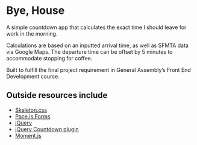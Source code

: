 # Bye, House

A simple countdown app that calculates the exact time I should leave for work in the morning. 

Calculations are based on an inputted arrival time, as well as SFMTA data via Google Maps. The departure time can be offset by 5 minutes to accommodate stopping for coffee. 

Built to fulfill the final project requirement in General Assembly’s Front End Development course. 

## Outside resources include
- [Skeleton.css](http://getskeleton.com/)
- [Pace.js Forms](http://github.hubspot.com/pace/)
- [jQuery](http://jquery.com/)
- [jQuery Countdown plugin](http://keith-wood.name/countdown.html)
- [Moment.js](https://github.com/moment/moment)

